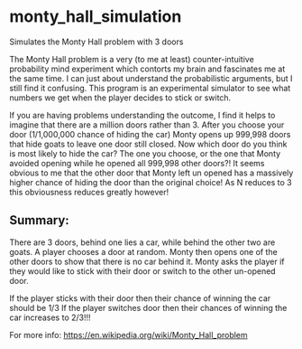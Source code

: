 # monty_hall_simulation
Simulates the Monty Hall problem with 3 doors

The Monty Hall problem is a very (to me at least) counter-intuitive probability mind experiment which
contorts my brain and fascinates me at the same time. I can just about understand the
probabilistic arguments, but I still find it confusing.  This program is an experimental
simulator to see what numbers we get when the player decides to stick or switch.

If you are having problems understanding the outcome, I find it helps to imagine that there
are a million doors rather than 3.  After you choose your door (1/1,000,000 chance of hiding the car)
Monty opens up 999,998 doors that hide goats to leave one door still closed.  Now which door do you think
is most likely to hide the car? The one you choose, or the one that Monty avoided opening while
he opened all 999,998 other doors?!  It seems obvious to me that the other door that Monty left un opened
has a massively higher chance of hiding the door than the original choice!  As N reduces to 3 this
obviousness reduces greatly however!

Summary:
--------

There are 3 doors, behind one lies a car, while behind the other two are goats.
A player chooses a door at random.  Monty then opens one of the other doors to show that
there is no car behind it.  Monty asks the player if they would like to stick with their
door or switch to the other un-opened door.

If the player sticks with their door then their chance of winning the car should be 1/3
If the player switches door then their chances of winning the car increases to 2/3!!!

For more info: https://en.wikipedia.org/wiki/Monty_Hall_problem
